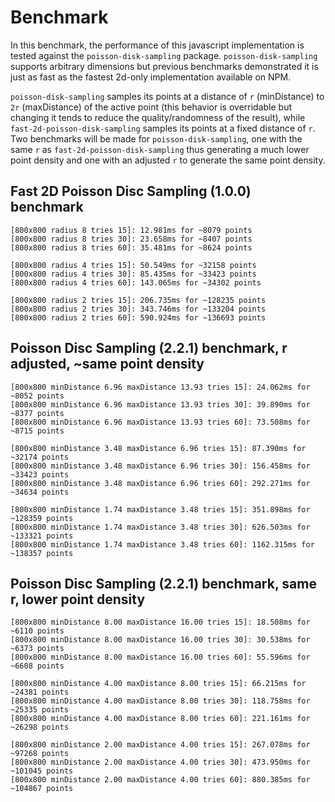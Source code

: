 # Benchmark

In this benchmark, the performance of this javascript implementation is tested against the `poisson-disk-sampling` package. `poisson-disk-sampling` supports arbitrary dimensions but previous benchmarks demonstrated it is just as fast as the fastest 2d-only implementation available on NPM.

`poisson-disk-sampling` samples its points at a distance of `r` (minDistance) to `2r` (maxDistance) of the active point (this behavior is overridable but changing it tends to reduce the quality/randomness of the result), while `fast-2d-poisson-disk-sampling` samples its points at a fixed distance of `r`. Two benchmarks will be made for `poisson-disk-sampling`, one with the same `r` as `fast-2d-poisson-disk-sampling` thus generating a much lower point density and one with an adjusted `r` to generate the same point density.


## Fast 2D Poisson Disc Sampling (1.0.0) benchmark

```
[800x800 radius 8 tries 15]: 12.981ms for ~8079 points
[800x800 radius 8 tries 30]: 23.658ms for ~8407 points
[800x800 radius 8 tries 60]: 35.481ms for ~8624 points

[800x800 radius 4 tries 15]: 50.549ms for ~32158 points
[800x800 radius 4 tries 30]: 85.435ms for ~33423 points
[800x800 radius 4 tries 60]: 143.065ms for ~34302 points

[800x800 radius 2 tries 15]: 206.735ms for ~128235 points
[800x800 radius 2 tries 30]: 343.746ms for ~133204 points
[800x800 radius 2 tries 60]: 590.924ms for ~136693 points
```

## Poisson Disc Sampling (2.2.1) benchmark, r adjusted, ~same point density

```
[800x800 minDistance 6.96 maxDistance 13.93 tries 15]: 24.062ms for ~8052 points
[800x800 minDistance 6.96 maxDistance 13.93 tries 30]: 39.890ms for ~8377 points
[800x800 minDistance 6.96 maxDistance 13.93 tries 60]: 73.508ms for ~8715 points

[800x800 minDistance 3.48 maxDistance 6.96 tries 15]: 87.390ms for ~32174 points
[800x800 minDistance 3.48 maxDistance 6.96 tries 30]: 156.458ms for ~33423 points
[800x800 minDistance 3.48 maxDistance 6.96 tries 60]: 292.271ms for ~34634 points

[800x800 minDistance 1.74 maxDistance 3.48 tries 15]: 351.898ms for ~128359 points
[800x800 minDistance 1.74 maxDistance 3.48 tries 30]: 626.503ms for ~133321 points
[800x800 minDistance 1.74 maxDistance 3.48 tries 60]: 1162.315ms for ~138357 points
```

## Poisson Disc Sampling (2.2.1) benchmark, same r, lower point density

```
[800x800 minDistance 8.00 maxDistance 16.00 tries 15]: 18.508ms for ~6110 points
[800x800 minDistance 8.00 maxDistance 16.00 tries 30]: 30.538ms for ~6373 points
[800x800 minDistance 8.00 maxDistance 16.00 tries 60]: 55.596ms for ~6608 points

[800x800 minDistance 4.00 maxDistance 8.00 tries 15]: 66.215ms for ~24381 points
[800x800 minDistance 4.00 maxDistance 8.00 tries 30]: 118.758ms for ~25335 points
[800x800 minDistance 4.00 maxDistance 8.00 tries 60]: 221.161ms for ~26298 points

[800x800 minDistance 2.00 maxDistance 4.00 tries 15]: 267.078ms for ~97268 points
[800x800 minDistance 2.00 maxDistance 4.00 tries 30]: 473.950ms for ~101045 points
[800x800 minDistance 2.00 maxDistance 4.00 tries 60]: 880.385ms for ~104867 points
```